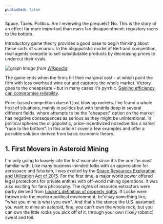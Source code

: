 ```yaml
---
published: false
---
```

Space. Taxes. Politics. Am I reviewing the prequels? No. This is the story of an effect far more important than mass fan disappointment: reguatory races to the bottom.

Introductory game theory provides a good base to begin thinking about these sorts of scenarios. In the oligopolistic model of Bertrand competition, rival agents compete to sell substitutable products by decreasing prices to undercut their rivals. 

![graph]({{site.baseurl}}/images/s.png)
_Image from [Wikipedia](https://www.google.co.il/url?sa=i&rct=j&q=&esrc=s&source=images&cd=&cad=rja&uact=8&ved=0ahUKEwj819-Or9zYAhWKYlAKHShFCwAQjRwIBw&url=https%3A%2F%2Fen.wikipedia.org%2Fwiki%2FBertrand_competition&psig=AOvVaw2Fehb01iu68LElQk1CryNo&ust=1516188142118005)_

The game ends when the firms hit their marginal cost - at which point the firm with less overhead wins out and captures the whole market. Victory goes to the cheapskate - but in many cases it's pyrrhic. [Gaining efficiency can compromise reliability](https://timeline.com/spacex-musk-rocket-failures-c22975218fbe).

Price-based competition doesn't just blow up rockets. I've found a whole host of situations, mainly in politics but with tendrils deep in several different fields, where attempts to be the "cheapest" option on the market has negative consequences as serious as they might be unintentional. In political spheres the oligopolistic, price-incentivized nosedive has a name: "race to the bottom". In this article I cover a few examples and offer a possible solution derived from basic economic theory.

## 1. First Movers in Asteroid Mining
I'm only going to loosely cite the first example since it's the one I'm most familiar with. Like many business-minded folks with an appreciation for aerospace and futurism, I was excited by the [Space Resources Exploration and Utilization Act of 2015](https://www.congress.gov/bill/114th-congress/house-bill/1508). For the first time, a major world power offered legal protections for private entities with off-world mining operations. It was also exciting for fans philosophy. The rights of resource extractors were partly derived from [Locke's definition of property rights](https://plato.stanford.edu/entries/locke-political/#Pro). If Locke were thrown into the modern political environment, he'd say something like, "what you mine is what you own". And that's the stance the U.S. assumed: you want to mine an asteroid, fine; you can't own the whole rock, but you can own the little rocks you pick off of it, through your own (likely robotic) sweat and toil.